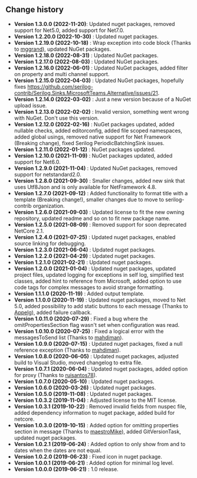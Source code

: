 Change history
--------------

* **Version 1.3.0.0 (2022-11-20)**: Updated nuget packages, removed support for Net5.0, added support for Net7.0.
* **Version 1.2.20.0 (2022-10-30)** : Updated nuget packages.
* **Version 1.2.19.0 (2022-10-18)** : Wrap exception into code block (Thanks to [mggrand](https://github.com/mggrand)), updated NuGet packages.
* **Version 1.2.18.0 (2022-08-31)** : Updated NuGet packages.
* **Version 1.2.17.0 (2022-08-03)** : Updated NuGet packages.
* **Version 1.2.16.0 (2022-06-01)** : Updated NuGet packages, added filter on property and multi channel support.
* **Version 1.2.15.0 (2022-04-03)** : Updated NuGet packages, hopefully fixes https://github.com/serilog-contrib/Serilog.Sinks.MicrosoftTeams.Alternative/issues/21.
* **Version 1.2.14.0 (2022-03-02)** : Just a new version because of a NuGet upload issue.
* **Version 1.2.13.0 (2022-02-02)** : Invalid version, something went wrong with NuGet. Don't use this version.
* **Version 1.2.12.0 (2022-02-16)** : NuGet packages updated, added nullable checks, added editorconfig, added file scoped namespaces, added global usings, removed native support for Net Framework (Breaking change), fixed Serilog PeriodicBatchingSink issues.
* **Version 1.2.11.0 (2022-01-12)** : NuGet packages updated.
* **Version 1.2.10.0 (2021-11-09)** : NuGet packages updated, added support for Net6.0.
* **Version 1.2.9.0 (2021-11-04)** : Updated NuGet packages, removed support for netstandard2.0.
* **Version 1.2.8.0 (2021-09-30)** : Smaller changes, added new sink that uses Utf8Json and is only available for NetFramework 4.8.
* **Version 1.2.7.0 (2021-09-12)** : Added functionality to format title with a template (Breaking change!), smaller changes due to move to serilog-contrib organization.
* **Version 1.2.6.0 (2021-09-03)** : Updated license to fit the new owning repository, updated readme and so on to fit new package name.
* **Version 1.2.5.0 (2021-08-09)** : Removed support for soon deprecated NetCore 2.1.
* **Version 1.2.4.0 (2021-07-25)** : Updated nuget packages, enabled source linking for debugging.
* **Version 1.2.3.0 (2021-06-04)** : Updated nuget packages.
* **Version 1.2.2.0 (2021-04-29)** : Updated nuget packages.
* **Version 1.2.1.0 (2021-02-21)** : Updated nuget packages.
* **Version 1.2.0.0 (2021-01-04)** : Updated nuget packages, updated project files, updated logging for exceptions in self log, simplified test classes, added hint to reference from Microsoft, added option to use code tags for complex messages to avoid strange formatting.
* **Version 1.1.1.0 (2020-11-19)** : Added output template.
* **Version 1.1.0.0 (2020-11-19)** : Updated nuget packages, moved to Net 5.0, added possibility to add static buttons to each message (Thanks to [Appelg](https://github.com/Appelg)), added failure callback.
* **Version 1.0.11.0 (2020-07-29)** : Fixed a bug where the omitPropertiesSection flag wasn't set when configuration was read.
* **Version 1.0.10.0 (2020-07-25)** : Fixed a logical error with the messagesToSend list (Thanks to [mahdiman](https://github.com/mahdiman)).
* **Version 1.0.9.0 (2020-07-15)** : Updated nuget packages, fixed a null reference exception (Thanks to [mahdiman](https://github.com/mahdiman)).
* **Version 1.0.8.0 (2020-06-05)** : Updated nuget packages, adjusted build to Visual Studio, moved changelog to extra file.
* **Version 1.0.7.1 (2020-06-04)** : Updated nuget packages, added option for proxy (Thanks to [ruisantos78](https://github.com/ruisantos78)).
* **Version 1.0.7.0 (2020-05-10)** : Updated nuget packages.
* **Version 1.0.6.0 (2020-03-26)** : Updated nuget packages.
* **Version 1.0.5.0 (2019-11-08)** : Updated nuget packages.
* **Version 1.0.3.2 (2019-11-04)** : Adjusted license to the MIT license.
* **Version 1.0.3.1 (2019-10-22)** : Removed invalid fields from nuspec file, added dependency information to nuget package, added build for netcore.
* **Version 1.0.3.0 (2019-10-15)** : Added option for omitting properties section in message (Thanks to [maestroMike](https://github.com/maestroMike)), added GitVersionTask, updated nuget packages.
* **Version 1.0.2.1 (2019-06-24)** : Added option to only show from and to dates when the dates are not equal.
* **Version 1.0.2.0 (2019-06-23)** : Fixed icon in nuget package.
* **Version 1.0.0.1 (2019-06-21)** : Added option for minimal log level.
* **Version 1.0.0.0 (2019-06-21)** : 1.0 release.
